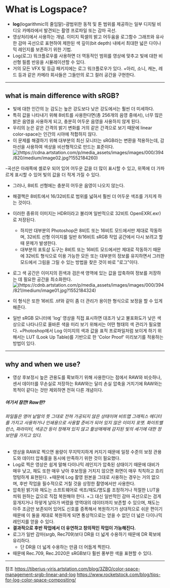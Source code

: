 # What is Logspace?

+ __log__(logarithmic의 줄임말)-광범위한 동적 및 톤 범위를 제공하는 일부 디지털 비디오 카메라에서 발견되는 촬영 프로파일 또는 감마 곡선.
+ 영상처리에서 사용하는 개념. 이미지 픽셀의 밝고 어두움을 로그함수 그래프와 유사한 감마 곡선으로 표현하여 제한된 색 깊이(bit depth) 내에서 최대한 넓은 다이나믹 레인지를 보존하기 위한 기법.
+ Log(로그) 워크플로우를 사용하면 더 역동적인 범위를 영상에 맞추고 빛에 대한 비선형 필름 반응을 시뮬레이션할 수 있다. 
+ 거의 모든 VFX 및 등급 패키지에는 로그 워크플로우가 있다. 
  +아리, 소니, 캐논, 레드 등과 같은 카메라 회사들은 그들만의 로그 컬러 공간을 구현한다.

------------------------------

## what is main difference with sRGB?

+ 빛에 대한 인간의 눈 감도는 높은 강도보다 낮은 강도에서는 훨씬 더 미세하다.
+ 특히 값을 나타내기 위해 8비트를 사용한다면(총 256개의 음영 중에서), 너무 많은 밝은 음영을 사용하게 되고, 충분히 어두운 음영을 사용하지 않게 된다.
+ 우리의 눈은 같은 간격의 밝기 변화를 거의 같은 간격으로 보기 때문에 linear color-space는 인간의 시야에 적합하지 않다. 
+ 이 문제를 해결하기 위해 대부분의 최신 모니터는 sRGB라는 변환을 적용하는데, 감마선을 사용하여 색상을 비선형적으로 만드는 표준이다.
![(https://cdna.artstation.com/p/media_assets/images/images/000/394/820/medium/image02.jpg?1552184260)](https://cdna.artstation.com/p/media_assets/images/images/000/394/820/medium/image02.jpg?1552184260)

-곡선은 아래쪽에 셸로우 되어 있어 어두운 값을 더 많이 표시할 수 있고, 위쪽에 더 가파르게 표시할 수 있어 빛의 값을 더 적게 가질 수 있다.

  + 그러나, 8비트 선형에는 충분히 어두운 음영이 나오지 않는다.
  + 해결책은 8비트에서 16/32비트로 범위를 넓혀서 훨씬 더 어두운 색조를 가지게 하는 것이다. 
  + 이러한 종류의 이미지는 HDR이라고 불리며 일반적으로 32비트 OpenEXR(.exr)로 저장된다.

      + 하지만 대부분의 Photoshop은 8비트 또는 16비트 모드에서만 제대로 작동하며, 32비트 선형 이미지를 일반 8/16비트 sRGB 작업 공간에서 다시 보려고 할 때 문제가 발생한다.
      + 대부분의 포토샵 도구는 8비트 또는 16비트 모드에서만 제대로 작동하기 때문에 32비트 형식으로 이용 가능한 모든 또는 대부분의 정보를 유지하면서 그러한 모드에서 그림을 그릴 수 있는 방법을 찾은 것이 바로 "로그"이다.

+ 로그 색 공간은 이미지의 흰색과 검은색 영역에 있는 값을 압축하여 정보를 저장하는 데 필요한 공간을 최소화한다.
![(https://cdnb.artstation.com/p/media_assets/images/images/000/394/821/medium/image01.jpg?1552184324)](https://cdnb.artstation.com/p/media_assets/images/images/000/394/821/medium/image01.jpg?1552184324)
+ 이 형식은 또한 16비트 .tif와 같이 좀 더 관리가 용이한 형식으로 보정을 할 수 있게 해준다. 

+ 일반 sRGB 모니터에 'log' 영상을 직접 표시하면 대조가 낮고 불포화도가 낮은 색상으로 나타나므로 올바른 색을 미리 보기 위해서는 어떤 형태의 색 관리가 필요했다.
  +Photoshop에서 Log 이미지의 색과 값을 표적 프로파일처럼 보이게 하기 위해서는 LUT (Look Up Table)를 기반으로 한 'Color Proof' 미리보기를 적용하는 방법이 있다. 

-----------------------------

## why and when we use?

+ 영상 후보정시 높은 관용도를 확보하기 위해 사용한다는 점에서 RAW와 비슷하나, 센서 데이터를 무손실로 저장하는 RAW와는 달리 손실 압축을 거치기에 RAW와는 목적이 같다는 것만 제외하면 전혀 다른 개념이다.

#####  여기서 잠깐! Raw란?
###### 파일들은 영어 낱말의 뜻 그대로 전혀 가공되지 않은 상태이며 비트맵 그래픽스 에디터를 가지고 사용하거나 인쇄용으로 사용할 준비가 되어 있지 않은 이미지 포맷. 화이트밸런스, 파라미터, 색공간 등이 정해져 있지 않고 촬상매체에 감지된 빛의 세기에 대한 정보만을 가지고 있다.

+ 영상을 RAW로 찍으면 용량이 무지막지하게 커지기 때문에 일정 수준의 보정 관용도와 데이터 압축률을 동시에 만족하기 위한 것이 필요했다.
+ Log로 찍은 영상은 쉽게 말해 다이나믹 레인지가 압축된 상태이기 때문에 대비가 매우 낮고, 채도 또한 매우 낮아 후보정을 거치지 않으면 화면이 매우 칙칙하고 흐리멍텅하게 표현된다.
   +때문에 Log 촬영 원본을 그대로 사용하는 경우는 거의 없으며, 후반 작업을 필수적으로 거칠 것을 상정한 촬영에서만 사용한다.
+ 압축된 밝기와 채도는 소프트웨어로 색조/채도/명도를 조정하거나 적절한 LUT을 씌워 원하는 값으로 직접 복원해야 한다. 
   +그 대신 일반적인 감마 곡선으로는 검게 뭉개지거나 하얗게 날아가 버렸을 영역대의 데이터까지 보존할 수 있으며, 채도는 아주 조금만 보존되어 있어도 신호를 증폭해서 복원하기가 상대적으로 쉬운 편이기 때문에 이 둘을 제대로 복원하게 되면 통상적으로는 얻을 수 없던 더 넓은 다이나믹 레인지를 얻을 수 있다.
+ __결과적으로 후반 작업에서 더 유연하고 창의적인 작업이 가능해진다.__
+ 로그가 일반 감마(srgb, Rec709)보다 DR을 더 넓게 수용하기 때문에 DR 확보에 유리하다.
  + 단 DR을 더 넓게 수용하는 만큼 더 어둡게 찍힌다.
+ 때문에 Rec.709, Rec.2020은  sRGB보다 훨씬 풍부한 색을 표현할 수 있다. 

----------------------------------

참조
https://tiberius-viris.artstation.com/blog/3ZBO/color-space-management-srgb-linear-and-log
https://www.rocketstock.com/blog/tips-for-log-color-space-compositing/
